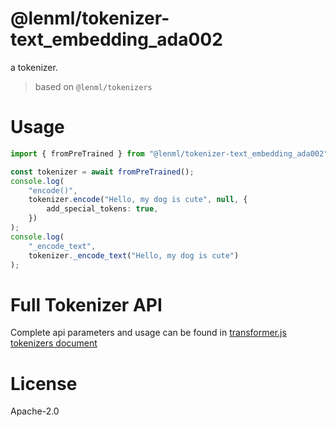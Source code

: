 
# @lenml/tokenizer-text_embedding_ada002

a tokenizer.

> based on `@lenml/tokenizers`

# Usage
```ts
import { fromPreTrained } from "@lenml/tokenizer-text_embedding_ada002";

const tokenizer = await fromPreTrained();
console.log(
    "encode()",
    tokenizer.encode("Hello, my dog is cute", null, {
        add_special_tokens: true,
    })
);
console.log(
    "_encode_text",
    tokenizer._encode_text("Hello, my dog is cute")
);
```

# Full Tokenizer API
Complete api parameters and usage can be found in [transformer.js tokenizers document](https://huggingface.co/docs/transformers.js/api/tokenizers)

# License
Apache-2.0
